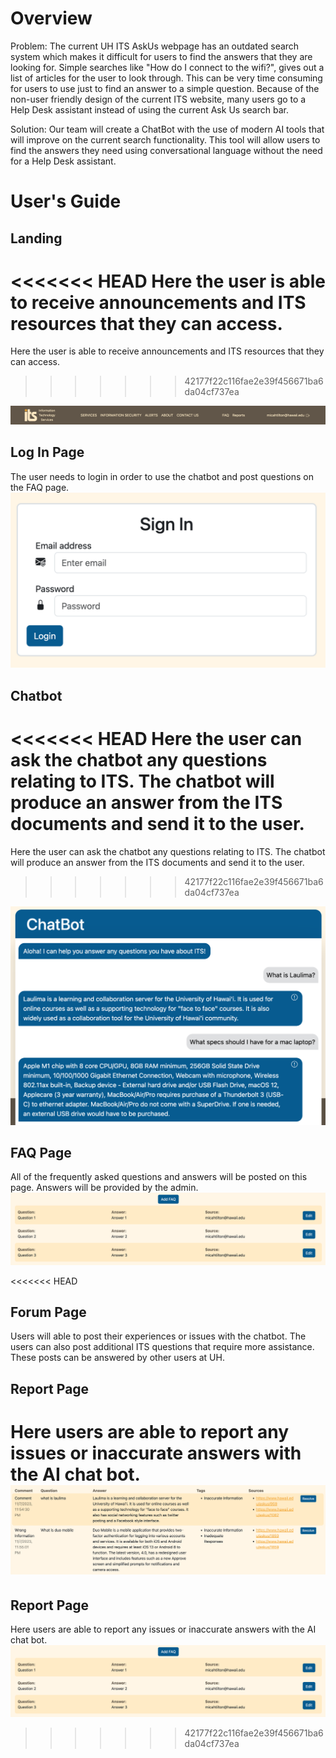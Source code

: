 <h1>Overview</h1>
Problem: The current UH ITS AskUs webpage has an outdated search system which makes it difficult for users to find the answers that they are looking for. Simple searches like "How do I connect to the wifi?", gives out a list of articles for the user to look through. This can be very time consuming for users to use just to find an answer to a simple question. Because of the non-user friendly design of the current ITS website, many users go to a Help Desk assistant instead of using the current Ask Us search bar.

Solution: Our team will create a ChatBot with the use of modern AI tools that will improve on the current search functionality. This tool will allow users to find the answers they need using conversational language without the need for a Help Desk assistant.

<h1>User's Guide</h1>

## Landing
<<<<<<< HEAD
Here the user is able to receive announcements and ITS resources that they can access.
=======
Here the user is able to receive announcements and ITS resources that they can access. 
>>>>>>> 42177f22c116fae2e39f456671ba6da04cf737ea
<img src="public/landing.png">

## Log In Page
The user needs to login in order to use the chatbot and post questions on the FAQ page.
<img src="public/login.png">

## Chatbot
<<<<<<< HEAD
Here the user can ask the chatbot any questions relating to ITS. The chatbot will produce an answer from the ITS documents and send it to the user.
=======
Here the user can ask the chatbot any questions relating to ITS. The chatbot will produce an answer from the ITS documents and send it to the user. 
>>>>>>> 42177f22c116fae2e39f456671ba6da04cf737ea
<img src="public/chatbot.png">

## FAQ Page
All of the frequently asked questions and answers will be posted on this page. Answers will be provided by the admin.
<img src="public/faq.png">

<<<<<<< HEAD
## Forum Page
Users will able to post their experiences or issues with the chatbot. The users can also post additional ITS questions that require more assistance. These posts can be answered by other users at UH. 

## Report Page
Here users are able to report any issues or inaccurate answers with the AI chat bot.
<img src="public/report.png">
=======
## Report Page
Here users are able to report any issues or inaccurate answers with the AI chat bot.
<img src="public/faq.png">


>>>>>>> 42177f22c116fae2e39f456671ba6da04cf737ea
